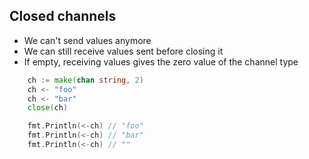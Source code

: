 ## Closed channels

- We can't send values anymore
- We can still receive values sent before closing it
- If empty, receiving values gives the zero value of the channel type

```go
	ch := make(chan string, 2)
	ch <- "foo"
	ch <- "bar"
	close(ch)

	fmt.Println(<-ch) // "foo"
	fmt.Println(<-ch) // "bar"
	fmt.Println(<-ch) // ""
```

